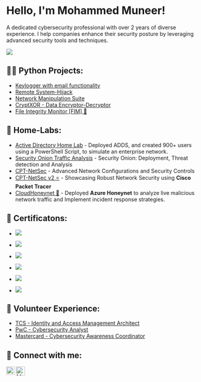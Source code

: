 # Hello, I'm Mohammed Muneer! 

A dedicated cybersecurity professional with over 2 years of diverse experience. I help companies enhance their security posture by leveraging advanced security tools and techniques.

<a href="https://www.linkedin.com/in/muneer44/"><img src="https://img.shields.io/badge/LinkedIn-0077B5?style=for-the-badge&logo=linkedin&logoColor=white" /></a>


<h2>👨‍💻 Python Projects:</h2>

  - [Keylogger with email functionality](https://github.com/Muneer44/Python-Keylogger)
  - [Remote System-Hijack](https://github.com/Muneer44/Remote-System-Hijack)
  - [Network Manipulation Suite](https://github.com/Muneer44/Network-Manipulation-Suite)
  - [CryptXOR - Data Encryptor-Decryptor](https://github.com/Muneer44/CryptXOR)
  - [File Integrity Monitor [FIM] 🌟](https://github.com/Muneer44/File-Integrity-Monitor) 
  
<h2>🧪 Home-Labs:</h2>

- [Active Directory Home Lab](https://github.com/Muneer44/Active-Directory-Home-Lab) - Deployed ADDS, and created 900+ users using a PowerShell Script, to simulate an enterprise network.
- [Security Onion Traffic Analysis](https://github.com/Muneer44/Security-Onion-Traffic-Analysis) - Security Onion: Deployment, Threat detection and Analysis 
- [CPT-NetSec](https://github.com/Muneer44/CPT-NetSec) - Advanced Network Configurations and Security Controls
- [CPT-NetSec v2 ⭐](https://github.com/Muneer44/CPT-NetSec-2.0) - Showcasing Robust Network Security using **Cisco Packet Tracer** 
- [CloudHoneynet 🌟](https://github.com/Muneer44/CloudHoneynet) - Deployed **Azure Honeynet** to analyze live malicious network traffic and Implement incident response strategies.

<h2>📰 Certificatons:</h2>

  - <a href="https://learn.microsoft.com/en-us/users/mohammedmuneer-4021/credentials/7f4fd672e12f287b?ref=https%3A%2F%2Fwww.linkedin.com%2F"><img src="https://img.shields.io/badge/Microsoft%20AZ--900-0078D4?style=for-the-badge&logo=microsoft-azure&logoColor=white" /></a>

  - <a href="https://www.credly.com/badges/ca39a87d-e254-40ac-8058-d2efea0ae7e9"><img src="https://img.shields.io/badge/CompTIA_Security+-DA1E28?style=for-the-badge&logo=comptia&logoColor=white" /></a>

  - <a href="https://www.credly.com/badges/10aa1b27-51f7-473b-83e6-84a09603c8a9"><img src="https://img.shields.io/badge/Blue%20Team%20Level%201-0078D4?style=for-the-badge&logo=security-blue-team&logoColor=white" /></a>
  
  - <a href="https://www.linkedin.com/posts/muneer44_cybersecurity-isc2-certification-activity-7126191292602023936-8AFv?utm_source=share&utm_medium=member_desktop"><img src="https://img.shields.io/badge/ISC2%20CC-004C2F?style=for-the-badge&logo=isc2&logoColor=white" /></a>
  
  - <a href="https://github.com/Muneer44/Muneer44/assets/117259069/d78a965a-2e3b-48c3-a6be-c9986cd719c9"><img src="https://img.shields.io/badge/Qualys%20VMDR-DA1E28?style=for-the-badge&logo=qualys&logoColor=white" /></a>
  
  - <a href="https://verify.skilljar.com/c/br7sfusdj393"><img src="https://img.shields.io/badge/Sumo%20Logic%20Certified-0078D4?style=for-the-badge&logo=sumologic&logoColor=white" /></a>

<h2>💼 Volunteer Experience:</h2>
  
  - [TCS - Identity and Access Management Architect](https://github.com/Muneer44/Muneer44/assets/117259069/32a52cf6-5da3-411b-bbb5-f79da26840cc)
  - [PwC - Cybersecurity Analyst](https://github.com/Muneer44/Muneer44/assets/117259069/a9aa0d53-3e68-4104-be3e-93a096f3a914)
  - [Mastercard - Cybersecurity Awareness Coordinator ](https://github.com/Muneer44/Muneer44/assets/117259069/1035f2de-7517-4da4-8a67-4e56fd69b4a9)

<h2> 🤳 Connect with me:</h2>

[<img align="left" alt="Muneer44 | LinkedIn" width="22px" src="https://www.svgrepo.com/show/448234/linkedin.svg" />][linkedin]
[<img align="left" alt="Muneer44 | Gmail" width="24px" src="https://www.svgrepo.com/show/381000/new-logo-gmail.svg" />][Gmail]


[linkedin]: https://linkedin.com/in/Muneer44
[Gmail]: https://mail.google.com/mail/u/0/?fs=1&to=m.munr44@gmail.com&tf=cm
